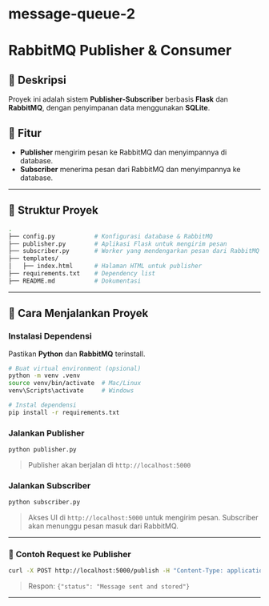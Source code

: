# message-queue-2
# RabbitMQ Publisher & Consumer

## 📌 Deskripsi
Proyek ini adalah sistem **Publisher-Subscriber** berbasis **Flask** dan **RabbitMQ**, dengan penyimpanan data menggunakan **SQLite**.

## 📌 **Fitur**
- **Publisher** mengirim pesan ke RabbitMQ dan menyimpannya di database.
- **Subscriber** menerima pesan dari RabbitMQ dan menyimpannya ke database.

---

## 📂 **Struktur Proyek**
```bash
.
├── config.py           # Konfigurasi database & RabbitMQ
├── publisher.py        # Aplikasi Flask untuk mengirim pesan
├── subscriber.py       # Worker yang mendengarkan pesan dari RabbitMQ
├── templates/
│   ├── index.html      # Halaman HTML untuk publisher
├── requirements.txt    # Dependency list
├── README.md           # Dokumentasi
```

---

## 🚀 **Cara Menjalankan Proyek**
### **Instalasi Dependensi**
Pastikan **Python** dan **RabbitMQ** terinstall.

```bash
# Buat virtual environment (opsional)
python -m venv .venv
source venv/bin/activate  # Mac/Linux
venv\Scripts\activate     # Windows

# Instal dependensi
pip install -r requirements.txt
```

### **Jalankan Publisher**
```bash
python publisher.py
```
> Publisher akan berjalan di `http://localhost:5000`

### **Jalankan Subscriber**
```bash
python subscriber.py
```
> Akses UI di `http://localhost:5000` untuk mengirim pesan.
> Subscriber akan menunggu pesan masuk dari RabbitMQ.

---

### 📌 **Contoh Request ke Publisher**
```bash
curl -X POST http://localhost:5000/publish -H "Content-Type: application/json" -d '{"message": "Halo"}'
```
> Respon: `{"status": "Message sent and stored"}`

---
